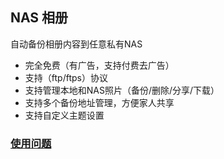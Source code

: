 ## NAS 相册

自动备份相册内容到任意私有NAS
- 完全免费（有广告，支持付费去广告）
- 支持（ftp/ftps）协议
- 支持管理本地和NAS照片（备份/删除/分享/下载）
- 支持多个备份地址管理，方便家人共享
- 支持自定义主题设置

### [使用问题][usage]

[usage]:./usage
